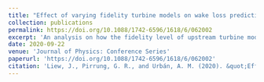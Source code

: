 ```yaml
---
title: "Effect of varying fidelity turbine models on wake loss prediction"
collection: publications
permalink: https://doi.org/10.1088/1742-6596/1618/6/062002
excerpt: 'An analysis on how the fidelity level of upstream turbine models influences downstream turbines.'
date: 2020-09-22
venue: 'Journal of Physics: Conference Series'
paperurl: 'https://doi.org/10.1088/1742-6596/1618/6/062002'
citation: 'Liew, J., Pirrung, G. R., and Urbán, A. M. (2020). &quot;Effect of varying fidelity turbine models on wake loss prediction.&quot; <i>Journal of Physics: Conference Series</i>. 1618 062002.'
---
```

